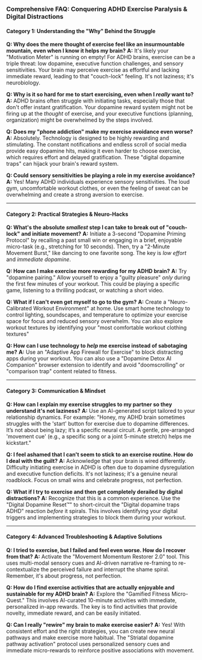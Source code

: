 ### **Comprehensive FAQ: Conquering ADHD Exercise Paralysis & Digital Distractions**

#### **Category 1: Understanding the "Why" Behind the Struggle**

**Q: Why does the mere thought of exercise feel like an insurmountable mountain, even when I know it helps my brain?**
**A:** It's likely your "Motivation Meter" is running on empty! For ADHD brains, exercise can be a triple threat: low dopamine, executive function challenges, and sensory sensitivities. Your brain may perceive exercise as effortful and lacking immediate reward, leading to that "couch-lock" feeling. It's not laziness; it's neurobiology.

**Q: Why is it so hard for me to start exercising, even when I *really* want to?**
**A:** ADHD brains often struggle with initiating tasks, especially those that don't offer instant gratification. Your dopamine reward system might not be firing up at the *thought* of exercise, and your executive functions (planning, organization) might be overwhelmed by the steps involved.

**Q: Does my "phone addiction" make my exercise avoidance even worse?**
**A:** Absolutely. Technology is designed to be highly rewarding and stimulating. The constant notifications and endless scroll of social media provide easy dopamine hits, making it even harder to choose exercise, which requires effort and delayed gratification. These "digital dopamine traps" can hijack your brain's reward system.

**Q: Could sensory sensitivities be playing a role in my exercise avoidance?**
**A:** Yes! Many ADHD individuals experience sensory sensitivities. The loud gym, uncomfortable workout clothes, or even the feeling of sweat can be overwhelming and create a strong aversion to exercise.

---
#### **Category 2: Practical Strategies & Neuro-Hacks**

**Q: What's the absolute *smallest* step I can take to break out of "couch-lock" and initiate movement?**
**A:** Initiate a 3-second "Dopamine Priming Protocol" by recalling a past small win or engaging in a brief, enjoyable micro-task (e.g., stretching for 10 seconds). Then, try a "2-Minute Movement Burst," like dancing to one favorite song. The key is *low effort* and *immediate dopamine*.

**Q: How can I make exercise more rewarding for my ADHD brain?**
**A:** Try "dopamine pairing." Allow yourself to enjoy a "guilty pleasure" *only* during the first few minutes of your workout. This could be playing a specific game, listening to a thrilling podcast, or watching a short video.

**Q: What if I can't even get myself to go to the gym?**
**A:** Create a "Neuro-Calibrated Workout Environment" at home. Use smart home technology to control lighting, soundscapes, and temperature to optimize your exercise space for focus and reduced sensory overwhelm. You can also explore workout textures by identifying your "most comfortable workout clothing textures"

**Q: How can I use technology to *help* me exercise instead of sabotaging me?**
**A:** Use an "Adaptive App Firewall for Exercise" to block distracting apps during your workout. You can also use a "Dopamine Detox AI Companion" browser extension to identify and avoid "doomscrolling" or "comparison trap" content related to fitness.

---
#### **Category 3: Communication & Mindset**

**Q: How can I explain my exercise struggles to my partner so they understand it's not laziness?**
**A:** Use an AI-generated script tailored to your relationship dynamics. For example: "Honey, my ADHD brain sometimes struggles with the 'start' button for exercise due to dopamine differences. It’s not about being lazy; it’s a specific neural circuit. A gentle, pre-arranged 'movement cue' (e.g., a specific song or a joint 5-minute stretch) helps me kickstart."

**Q: I feel ashamed that I can't seem to stick to an exercise routine. How do I deal with the guilt?**
**A:** Acknowledge that your brain is wired differently. Difficulty initiating exercise in ADHD is often due to dopamine dysregulation and executive function deficits. It's not laziness; it's a genuine neural roadblock. Focus on small wins and celebrate progress, not perfection.

**Q: What if I try to exercise and then get completely derailed by digital distractions?**
**A:** Recognize that this is a common experience. Use the "Digital Dopamine Reset™" to short-circuit the "Digital dopamine traps ADHD" reaction *before* it spirals. This involves identifying your digital triggers and implementing strategies to block them during your workout.

---
#### **Category 4: Advanced Troubleshooting & Adaptive Solutions**

**Q: I tried to exercise, but I failed and feel even worse. How do I recover from that?**
**A:** Activate the "Movement Momentum Restorer 2.0" tool. This uses multi-modal sensory cues and AI-driven narrative re-framing to re-contextualize the perceived failure and interrupt the shame spiral. Remember, it's about progress, not perfection.

**Q: How do I find exercise activities that are actually enjoyable and sustainable for my ADHD brain?**
**A:** Explore the "Gamified Fitness Micro-Quest." This involves AI-curated 10-minute activities with immediate, personalized in-app rewards. The key is to find activities that provide novelty, immediate reward, and can be easily initiated.

**Q: Can I really "rewire" my brain to make exercise easier?**
**A:** Yes! With consistent effort and the right strategies, you can create new neural pathways and make exercise more habitual. The "Striatal dopamine pathway activation" protocol uses personalized sensory cues and immediate micro-rewards to reinforce positive associations with movement.